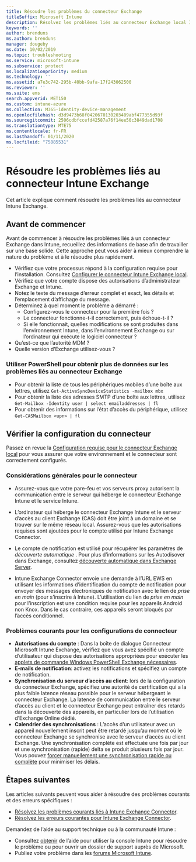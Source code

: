 ```yaml
---
title: Résoudre les problèmes du connecteur Exchange
titleSuffix: Microsoft Intune
description: Résolvez les problèmes liés au connecteur Exchange local Intune.
keywords: ''
author: brenduns
ms.author: brenduns
manager: dougeby
ms.date: 10/02/2019
ms.topic: troubleshooting
ms.service: microsoft-intune
ms.subservice: protect
ms.localizationpriority: medium
ms.technology: ''
ms.assetid: a7e3c742-295b-40bb-9afa-17f243062500
ms.reviewer: ''
ms.suite: ems
search.appverid: MET150
ms.custom: intune-azure
ms.collection: M365-identity-device-management
ms.openlocfilehash: d3d9473b68f0420670130203409abf477355d93f
ms.sourcegitcommit: 2506cdbfccefd42587a76f14ee50c3849dad1708
ms.translationtype: MTE75
ms.contentlocale: fr-FR
ms.lasthandoff: 01/11/2020
ms.locfileid: "75885531"
---
```

# <a name="troubleshoot-the-intune-exchange-connector"></a>Résoudre les problèmes liés au connecteur Intune Exchange

Cet article explique comment résoudre les problèmes liés au connecteur Intune Exchange.

## <a name="before-you-start"></a>Avant de commencer

Avant de commencer à résoudre les problèmes liés à un connecteur Exchange dans Intune, recueillez des informations de base afin de travailler sur une base solide. Cette approche peut vous aider à mieux comprendre la nature du problème et à le résoudre plus rapidement.

- Vérifiez que votre processus répond à la configuration requise pour l’installation. Consultez [Configurer le connecteur Intune Exchange local](exchange-connector-install.md).
- Vérifiez que votre compte dispose des autorisations d’administrateur Exchange et Intune.
- Notez le texte du message d’erreur complet et exact, les détails et l’emplacement d’affichage du message.
- Déterminez à quel moment le problème a démarré : 
  - Configurez-vous le connecteur pour la première fois ? 
  - Le connecteur fonctionne-t-il correctement, puis échoue-t-il ?
  - Si elle fonctionnait, quelles modifications se sont produites dans l’environnement Intune, dans l’environnement Exchange ou sur l’ordinateur qui exécute le logiciel connecteur ?
- Qu’est-ce que l’autorité MDM ?
- Quelle version d’Exchange utilisez-vous ?

### <a name="use-powershell-to-get-more-data-on-exchange-connector-issues"></a>Utiliser PowerShell pour obtenir plus de données sur les problèmes liés au connecteur Exchange

- Pour obtenir la liste de tous les périphériques mobiles d’une boîte aux lettres, utilisez `Get-ActiveSyncDeviceStatistics -mailbox mbx`
- Pour obtenir la liste des adresses SMTP d’une boîte aux lettres, utilisez `Get-Mailbox -Identity user | select emailaddresses | fl`
- Pour obtenir des informations sur l’état d’accès du périphérique, utilisez `Get-CASMailbox <upn> | fl`

## <a name="review-the-connector-configuration"></a>Vérifier la configuration du connecteur

Passez en revue la [Configuration requise pour le connecteur Exchange local](exchange-connector-install.md#intune-exchange-connector-requirements) pour vous assurer que votre environnement et le connecteur sont correctement configurés. 

### <a name="general-considerations-for-the-connector"></a>Considérations générales pour le connecteur

- Assurez-vous que votre pare-feu et vos serveurs proxy autorisent la communication entre le serveur qui héberge le connecteur Exchange Intune et le service Intune.

- L’ordinateur qui héberge le connecteur Exchange Intune et le serveur d’accès au client Exchange (CAS) doit être joint à un domaine et se trouver sur le même réseau local. Assurez-vous que les autorisations requises sont ajoutées pour le compte utilisé par Intune Exchange Connector.

- Le compte de notification est utilisé pour récupérer les paramètres de *découverte automatique* . Pour plus d’informations sur les Autodisover dans Exchange, consultez [découverte automatique dans Exchange Server](https://docs.microsoft.com/exchange/architecture/client-access/autodiscover?view=exchserver-2016).

- Intune Exchange Connector envoie une demande à l’URL EWS en utilisant les informations d’identification du compte de notification pour envoyer des messages électroniques de notification avec le lien de *prise en main* (pour s’inscrire à Intune). L’utilisation du lien de *prise en main* pour l’inscription est une condition requise pour les appareils Android non Knox. Dans le cas contraire, ces appareils seront bloqués par l’accès conditionnel.

### <a name="common-issues-for-connector-configurations"></a>Problèmes courants pour les configurations de connecteur

- **Autorisations du compte** : Dans la boîte de dialogue Connecteur Microsoft Intune Exchange, vérifiez que vous avez spécifié un compte d’utilisateur qui dispose des autorisations appropriées pour exécuter les [applets de commande Windows PowerShell Exchange nécessaires](exchange-connector-install.md#exchange-cmdlet-requirements).
- **E-mails de notification**: activez les notifications et spécifiez un compte de notification.
- **Synchronisation du serveur d’accès au client**: lors de la configuration du connecteur Exchange, spécifiez une autorité de certification qui a la plus faible latence réseau possible pour le serveur hébergeant le connecteur Exchange. La latence de communication entre le serveur d’accès au client et le connecteur Exchange peut entraîner des retards dans la découverte des appareils, en particulier lors de l’utilisation d’Exchange Online dédié.
- **Calendrier des synchronisations** : L’accès d’un utilisateur avec un appareil nouvellement inscrit peut être retardé jusqu’au moment où le connecteur Exchange se synchronise avec le serveur d’accès au client Exchange. Une synchronisation complète est effectuée une fois par jour et une synchronisation (rapide) delta se produit plusieurs fois par jour. Vous pouvez [forcer manuellement une synchronisation rapide ou complète](exchange-connector-install.md#manually-force-a-quick-sync-or-full-sync) pour minimiser les délais.

## <a name="next-steps"></a>Étapes suivantes
Les articles suivants peuvent vous aider à résoudre des problèmes courants et des erreurs spécifiques :

- [Résolvez les problèmes courants liés à Intune Exchange Connector](troubleshoot-exchange-connector-common-problems.md).
- [Résolvez les erreurs courantes pour Intune Exchange Connector](troubleshoot-exchange-connector-common-errors.md).

Demandez de l’aide au support technique ou à la communauté Intune :

- Consultez [obtenir](../fundamentals/get-support.md) de l’aide pour utiliser la console Intune pour résoudre le problème ou pour ouvrir un dossier de support auprès de Microsoft. 
- Publiez votre problème dans les [forums Microsoft Intune](https://social.technet.microsoft.com/Forums/en-US/home?forum=microsoftintuneprod).  
